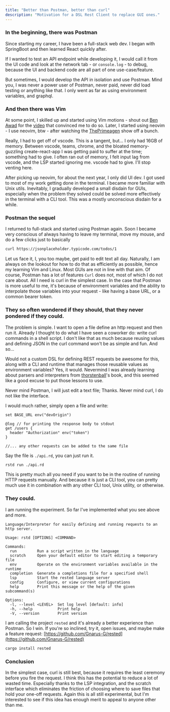 ```yaml
---
title: "Better than Postman, better than curl"
description: "Motivation for a DSL Rest Client to replace GUI ones."
---
```


### In the beginning, there was Postman

Since starting my career, I have been a full-stack web dev. I began with SpringBoot and then learned React quickly after.

If I wanted to test an API endpoint while developing it, I would call it from the UI code and look at the network tab - or `console.log` -
to debug, because the UI and backend code are all part of one use-case/feature.

But sometimes, I would develop the API in isolation and use Postman. Mind you,
I was never a power user of Postman, never paid, never did load testing or anything like that. I only went as
far as using environment variables, and graphql.

### And then there was Vim

At some point, I skilled up and started using Vim motions - shout out [Ben Awad](https://www.youtube.com/@bawad)
for the [video](https://www.youtube.com/watch?v=4WTV6ZCY4qo) that convinced me to do so.
Later, I started using neovim - I use neovim, btw - after watching the [ThePrimeagen](https://www.youtube.com/@ThePrimeagen) show off a bunch.

Really, I had to get off of vscode. This is a tangent, but... I only had 16GB of memory. Between vscode, teams, chrome, and the bloated memory-guzzling
create-react-app I was getting paid to suffer at the time; something had to give. I often ran out of memory, I felt input lag from vscode, and the LSP started ignoring me.
vscode had to give. I'll stop venting here.

After picking up neovim, for about the next year, I only did UI dev. I got used to most of my work getting done in the terminal. I became more familiar with Unix utils.
Inevitably, I gradually developed a small disdain for GUIs, especially when the problem they solved could be solved more effectively in the terminal with a CLI tool. This
was a mostly unconscious disdain for a while.

### Postman the sequel

I returned to full-stack and started using Postman again. Soon I became very conscious of always having to leave my terminal, move my mouse,
and do a few clicks just to basically

```sh
curl https://jsonplaceholder.typicode.com/todos/1
```

Let us face it, I, you too maybe, get paid to edit text all day. Naturally, I am always on the lookout for how to do that as efficiently as possible,
hence my learning Vim and Linux. Most GUIs are not in line with that aim. Of course, Postman has a lot of features `Curl` does not, most of which I do not care about.
All I need is curl in the simplest case. In the case that Postman is more useful to me, it's because of environment variables and the ability to interpolate those variables
into your request - like having a base URL, or a common bearer token.

### They so often wondered if they should, that they never pondered if they could.

The problem is simple. I want to open a file define an http request and then run it. Already I thought to do what I have seen a coworker do: write curl commands
in a shell script. I don't like that as much because reusing values and defining JSON in the curl command won't be as simple and fun. And so...

Would not a custom DSL for defining REST requests be awesome for this, along with a CLI and runtime that manages those reusable values as environment variables?
Yes, it would. Nevermind I was already learning about parsers and interpreters from [thorstenball](https://mrnugget.gumroad.com/)'s book, and this seemed like a
good excuse to put those lessons to use.

Never mind Postman, I will just edit a text file; Thanks.
Never mind curl, I do not like the interface.

I would much rather, simply open a file and write:

```rd
set BASE_URL env("devOrigin")

@log // for printing the response body to stdout
get /users {
  header "Authorization" env("token")
}

//... any other requests can be added to the same file
```

Say the file is `./api.rd`, you can just run it.

```sh
rstd run ./api.rd

```

This is pretty much all you need if you want to be in the routine of running HTTP requests manually. And because it is just a CLI tool, you can pretty much use it in combination with
any other CLI tool, Unix utility, or otherwise.

### They could.

I am running the experiment. So far I've implemented what you see above and more.

```
Language/Interpreter for easily defining and running requests to an http server.

Usage: rstd [OPTIONS] <COMMAND>

Commands:
  run         Run a script written in the language
  scratch     Open your default editor to start editing a temporary file
  env         Operate on the environment variables available in the runtime
  completion  Generate a completions file for a specified shell
  lsp         Start the rested language server
  config      Configure, or view current configurations
  help        Print this message or the help of the given subcommand(s)

Options:
  -l, --level <LEVEL>  Set log level [default: info]
  -h, --help           Print help
  -V, --version        Print version
```

I am calling the project `rested` and it's already a better experience than Postman.
So I win. If you're so inclined, try it, open issues, and maybe make a feature request: [https://github.com/Gnarus-G/rested](https://github.com/Gnarus-G/rested)

```sh
cargo install rested
```

### Conclusion

In the simplest case, curl is still best, because it requires the least ceremony before you fire the request. I think this has the potential to reduce a lot of wasted time.
Especially thanks to the LSP integration, and the scratch interface which eliminates the friction of choosing where to save files that hold your one-off requests.
Again this is all still experimental, but I'm interested to see if this idea has enough merit to appeal
to anyone other than me.
